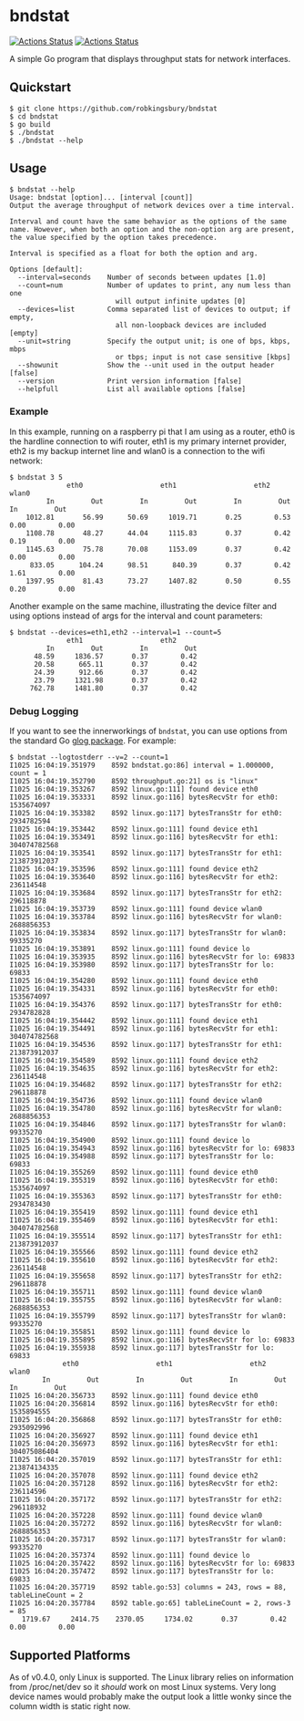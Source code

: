 # bndstat
[![Actions Status](https://github.com/robkingsbury/bndstat/workflows/Build/badge.svg)](https://github.com/robkingsbury/bndstat/actions)
[![Actions Status](https://github.com/robkingsbury/bndstat/workflows/Test/badge.svg)](https://github.com/robkingsbury/bndstat/actions)

A simple Go program that displays throughput stats for network interfaces.

## Quickstart

```
$ git clone https://github.com/robkingsbury/bndstat
$ cd bndstat
$ go build
$ ./bndstat
$ ./bndstat --help
```

## Usage

```
$ bndstat --help
Usage: bndstat [option]... [interval [count]]
Output the average throughput of network devices over a time interval.

Interval and count have the same behavior as the options of the same
name. However, when both an option and the non-option arg are present,
the value specified by the option takes precedence.

Interval is specified as a float for both the option and arg.

Options [default]:
  --interval=seconds    Number of seconds between updates [1.0]
  --count=num           Number of updates to print, any num less than one
                          will output infinite updates [0]
  --devices=list        Comma separated list of devices to output; if empty,
                          all non-loopback devices are included [empty]
  --unit=string         Specify the output unit; is one of bps, kbps, mbps
                          or tbps; input is not case sensitive [kbps]
  --showunit            Show the --unit used in the output header [false]
  --version             Print version information [false]
  --helpfull            List all available options [false]
```

### Example

In this example, running on a raspberry pi that I am using as a router, eth0 is the hardline connection to wifi router, eth1 is my
primary internet provider, eth2 is my backup internet line and wlan0 is a connection to the wifi network:

```
$ bndstat 3 5
              eth0                   eth1                   eth2                  wlan0     
         In         Out         In         Out         In         Out         In         Out
    1012.81       56.99      50.69     1019.71       0.25        0.53       0.00        0.00
    1108.78       48.27      44.04     1115.83       0.37        0.42       0.19        0.00
    1145.63       75.78      70.08     1153.09       0.37        0.42       0.00        0.00
     833.05      104.24      98.51      840.39       0.37        0.42       1.61        0.00
    1397.95       81.43      73.27     1407.82       0.50        0.55       0.20        0.00
```

Another example on the same machine, illustrating the device filter and using options instead of args for the interval and
count parameters:

```
$ bndstat --devices=eth1,eth2 --interval=1 --count=5
              eth1                   eth2     
         In         Out         In         Out
      48.59     1836.57       0.37        0.42
      20.58      665.11       0.37        0.42
      24.39      912.66       0.37        0.42
      23.79     1321.98       0.37        0.42
     762.78     1481.80       0.37        0.42
```

### Debug Logging
If you want to see the innerworkings of `bndstat`, you can use options from the standard Go [glog package](https://github.com/golang/glog). For example:

 ```
 $ bndstat --logtostderr --v=2 --count=1
I1025 16:04:19.351979    8592 bndstat.go:86] interval = 1.000000, count = 1
I1025 16:04:19.352790    8592 throughput.go:21] os is "linux"
I1025 16:04:19.353267    8592 linux.go:111] found device eth0
I1025 16:04:19.353331    8592 linux.go:116] bytesRecvStr for eth0: 1535674097
I1025 16:04:19.353382    8592 linux.go:117] bytesTransStr for eth0: 2934782594
I1025 16:04:19.353442    8592 linux.go:111] found device eth1
I1025 16:04:19.353491    8592 linux.go:116] bytesRecvStr for eth1: 304074782568
I1025 16:04:19.353541    8592 linux.go:117] bytesTransStr for eth1: 213873912037
I1025 16:04:19.353596    8592 linux.go:111] found device eth2
I1025 16:04:19.353640    8592 linux.go:116] bytesRecvStr for eth2: 236114548
I1025 16:04:19.353684    8592 linux.go:117] bytesTransStr for eth2: 296118878
I1025 16:04:19.353739    8592 linux.go:111] found device wlan0
I1025 16:04:19.353784    8592 linux.go:116] bytesRecvStr for wlan0: 2688856353
I1025 16:04:19.353834    8592 linux.go:117] bytesTransStr for wlan0: 99335270
I1025 16:04:19.353891    8592 linux.go:111] found device lo
I1025 16:04:19.353935    8592 linux.go:116] bytesRecvStr for lo: 69833
I1025 16:04:19.353980    8592 linux.go:117] bytesTransStr for lo: 69833
I1025 16:04:19.354280    8592 linux.go:111] found device eth0
I1025 16:04:19.354331    8592 linux.go:116] bytesRecvStr for eth0: 1535674097
I1025 16:04:19.354376    8592 linux.go:117] bytesTransStr for eth0: 2934782828
I1025 16:04:19.354442    8592 linux.go:111] found device eth1
I1025 16:04:19.354491    8592 linux.go:116] bytesRecvStr for eth1: 304074782568
I1025 16:04:19.354536    8592 linux.go:117] bytesTransStr for eth1: 213873912037
I1025 16:04:19.354589    8592 linux.go:111] found device eth2
I1025 16:04:19.354635    8592 linux.go:116] bytesRecvStr for eth2: 236114548
I1025 16:04:19.354682    8592 linux.go:117] bytesTransStr for eth2: 296118878
I1025 16:04:19.354736    8592 linux.go:111] found device wlan0
I1025 16:04:19.354780    8592 linux.go:116] bytesRecvStr for wlan0: 2688856353
I1025 16:04:19.354846    8592 linux.go:117] bytesTransStr for wlan0: 99335270
I1025 16:04:19.354900    8592 linux.go:111] found device lo
I1025 16:04:19.354943    8592 linux.go:116] bytesRecvStr for lo: 69833
I1025 16:04:19.354988    8592 linux.go:117] bytesTransStr for lo: 69833
I1025 16:04:19.355269    8592 linux.go:111] found device eth0
I1025 16:04:19.355319    8592 linux.go:116] bytesRecvStr for eth0: 1535674097
I1025 16:04:19.355363    8592 linux.go:117] bytesTransStr for eth0: 2934783430
I1025 16:04:19.355419    8592 linux.go:111] found device eth1
I1025 16:04:19.355469    8592 linux.go:116] bytesRecvStr for eth1: 304074782568
I1025 16:04:19.355514    8592 linux.go:117] bytesTransStr for eth1: 213873912037
I1025 16:04:19.355566    8592 linux.go:111] found device eth2
I1025 16:04:19.355610    8592 linux.go:116] bytesRecvStr for eth2: 236114548
I1025 16:04:19.355658    8592 linux.go:117] bytesTransStr for eth2: 296118878
I1025 16:04:19.355711    8592 linux.go:111] found device wlan0
I1025 16:04:19.355755    8592 linux.go:116] bytesRecvStr for wlan0: 2688856353
I1025 16:04:19.355799    8592 linux.go:117] bytesTransStr for wlan0: 99335270
I1025 16:04:19.355851    8592 linux.go:111] found device lo
I1025 16:04:19.355895    8592 linux.go:116] bytesRecvStr for lo: 69833
I1025 16:04:19.355938    8592 linux.go:117] bytesTransStr for lo: 69833
              eth0                   eth1                   eth2                  wlan0     
         In         Out         In         Out         In         Out         In         Out
I1025 16:04:20.356733    8592 linux.go:111] found device eth0
I1025 16:04:20.356814    8592 linux.go:116] bytesRecvStr for eth0: 1535894555
I1025 16:04:20.356868    8592 linux.go:117] bytesTransStr for eth0: 2935092996
I1025 16:04:20.356927    8592 linux.go:111] found device eth1
I1025 16:04:20.356973    8592 linux.go:116] bytesRecvStr for eth1: 304075086404
I1025 16:04:20.357019    8592 linux.go:117] bytesTransStr for eth1: 213874134335
I1025 16:04:20.357078    8592 linux.go:111] found device eth2
I1025 16:04:20.357128    8592 linux.go:116] bytesRecvStr for eth2: 236114596
I1025 16:04:20.357172    8592 linux.go:117] bytesTransStr for eth2: 296118932
I1025 16:04:20.357228    8592 linux.go:111] found device wlan0
I1025 16:04:20.357272    8592 linux.go:116] bytesRecvStr for wlan0: 2688856353
I1025 16:04:20.357317    8592 linux.go:117] bytesTransStr for wlan0: 99335270
I1025 16:04:20.357374    8592 linux.go:111] found device lo
I1025 16:04:20.357422    8592 linux.go:116] bytesRecvStr for lo: 69833
I1025 16:04:20.357472    8592 linux.go:117] bytesTransStr for lo: 69833
I1025 16:04:20.357719    8592 table.go:53] columns = 243, rows = 88, tableLineCount = 2
I1025 16:04:20.357784    8592 table.go:65] tableLineCount = 2, rows-3 = 85
    1719.67     2414.75    2370.05     1734.02       0.37        0.42       0.00        0.00
```

## Supported Platforms

As of v0.4.0, only Linux is supported. The Linux library relies on information from /proc/net/dev so it *should* work on most Linux systems. Very long device names would probably make the output look a little wonky since the column width is static right now.
